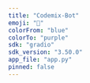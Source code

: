 ```yaml
---
title: "Codemix-Bot"
emoji: "🤖"
colorFrom: "blue"
colorTo: "purple"
sdk: "gradio"
sdk_version: "3.50.0"
app_file: "app.py"
pinned: false
---
```

